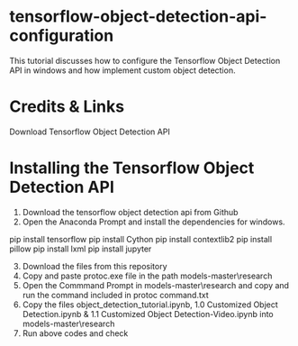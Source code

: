 # tensorflow-object-detection-api-configuration
This tutorial discusses how to configure the Tensorflow Object Detection API in windows and how implement custom object detection.

# Credits & Links
Download Tensorflow Object Detection API

# Installing the Tensorflow Object Detection API
1. Download the tensorflow object detection api from Github
2. Open the Anaconda Prompt and install the dependencies for windows.

pip install tensorflow
pip install Cython
pip install contextlib2
pip install pillow
pip install lxml
pip install jupyter

3. Download the files from this repository
4. Copy and paste protoc.exe file in the path models-master\research
5. Open the Commmand Prompt in models-master\research and copy and run the command included in protoc command.txt
6. Copy the files object_detection_tutorial.ipynb, 1.0 Customized Object Detection.ipynb & 1.1 Customized Object Detection-Video.ipynb into models-master\research
7. Run above codes and check





